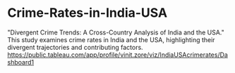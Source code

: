 # Crime-Rates-in-India-USA
"Divergent Crime Trends: A Cross-Country Analysis of India and the USA." This study examines crime rates in India and the USA, highlighting their divergent trajectories and contributing factors.
https://public.tableau.com/app/profile/vinit.zore/viz/IndiaUSAcrimerates/Dashboard1
